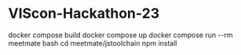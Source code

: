 # VIScon-Hackathon-23
docker compose build
docker compose up
docker compose run --rm meetmate bash
cd meetmate/jstoolchain
npm install